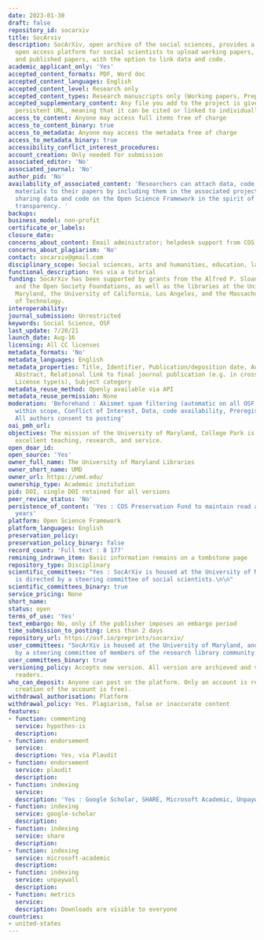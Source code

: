 ```yaml
---
date: 2023-01-30
draft: false
repository_id: socarxiv
title: SocArxiv
description: SocArXiv, open archive of the social sciences, provides a free, non-profit,
  open access platform for social scientists to upload working papers, preprints,
  and published papers, with the option to link data and code.
academic_applicant_only: 'Yes'
accepted_content_formats: PDF, Word doc
accepted_content_languages: English
accepted_content_level: Research only
accepted_content_types: Research manuscripts only (Working papers, Preprint and Postprint)
accepted_supplementary_content: Any file you add to the project is given a unique,
  persistent URL, meaning that it can be cited or linked to individually
access_to_content: Anyone may access full items free of charge
access_to_content_binary: true
access_to_metadata: Anyone may access the metadata free of charge
access_to_metadata_binary: true
accessibility_conflict_interest_procedures:
account_creation: Only needed for submission
associated_editor: 'No'
associated_journal: 'No'
author_pid: 'No'
availability_of_associated_content: 'Researchers can attach data, code, or other research
  materials to their papers by including them in the associated project. We also encourage
  sharing data and code on the Open Science Framework in the spirit of openness and
  transparency. '
backups:
business_model: non-profit
certificate_or_labels:
closure_date:
concerns_about_content: Email administrator; helpdesk support from COS
concerns_about_plagiarism: 'No'
contact: socarxiv@gmail.com
disciplinary_scope: Social sciences, arts and humanities, education, law
functional_description: Yes via a tutorial
funding: SocArXiv has been supported by grants from the Alfred P. Sloan Foundation
  and the Open Society Foundations, as well as the libraries at the University of
  Maryland, the University of California, Los Angeles, and the Massachusetts Institute
  of Technology.
interoperability:
journal_submission: Unrestricted
keywords: Social Science, OSF
last_update: 7/20/21
launch_date: Aug-16
licensing: All CC licenses
metadata_formats: 'No'
metadata_languages: English
metadata_properties: Title, Identifier, Publication/deposition date, Author name(s),
  Abstract, Relational link to final journal publication (e.g. in crossref metadata),
  License type(s), Subject category
metadata_reuse_method: Openly available via API
metadata_reuse_permission: None
moderation: 'Beforehand : Akismet spam filtering (automatic on all OSF content), Content
  within scope, Conflict of Interest, Data, code availability, Preregistration availability,
  All authors consent to posting'
oai_pmh_url:
objectives: The mission of the University of Maryland, College Park is to provide
  excellent teaching, research, and service.
open_doar_id:
open_source: 'Yes'
owner_full_name: The University of Maryland Libraries
owner_short_name: UMD
owner_url: https://umd.edu/
ownership_type: Academic institution
pid: DOI, single DOI retained for all versions
peer_review_status: 'No'
persistence_of_content: 'Yes : COS Preservation Fund to maintain read access for 50+
  years'
platform: Open Science Framework
platform_languages: English
preservation_policy:
preservation_policy_binary: false
record_count: 'Full text : 8 177'
remining_indrawn_item: Basic information remains on a tombstone page
repository_type: Disciplinary
scientific_committees: "Yes : SocArXiv is housed at the University of Maryland, and
  is directed by a steering committee of social scientists.\n\n"
scientific_committees_binary: true
service_pricing: None
short_name:
status: open
terms_of_use: 'Yes'
text_embargo: No, only if the publisher imposes an embargo period
time_submission_to_posting: Less than 2 days
repository_url: https://osf.io/preprints/socarxiv/
user_committees: "SocArXiv is housed at the University of Maryland, and is directed
  by a steering committee of members of the research library community. .\n\n"
user_committees_binary: true
versioning_policy: Accepts new version. All version are archieved and visible for
  readers.
who_can_deposit: Anyone can post on the platform. Only an account is required ( The
  creation of the account is free).
withdrawal_authorisation: Platform
withdrawal_policy: Yes. Plagiarism, false or inaccurate content
features:
- function: commenting
  service: hypothes-is
  description:
- function: endorsement
  service:
  description: Yes, via Plaudit
- function: endorsement
  service: plaudit
  description:
- function: indexing
  service:
  description: 'Yes : Google Scholar, SHARE, Microsoft Academic, Unpaywall'
- function: indexing
  service: google-scholar
  description:
- function: indexing
  service: share
  description:
- function: indexing
  service: microsoft-academic
  description:
- function: indexing
  service: unpaywall
  description:
- function: metrics
  service:
  description: Downloads are visible to everyone
countries:
- united-states
---
```



